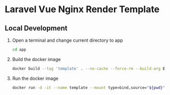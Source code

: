 # Laravel Vue Nginx Render Template

## Local Development

1. Open a terminal and change current directory to app

    ````cmd
    cd app

2. Build the docker image

    ````sh
    docker build --tag 'template' . --no-cache --force-rm --build-arg ENVIRONMENT="local"

3. Run the docker image

    ````sh
    docker run -d -it --name template --mount type=bind,source="${pwd}",target=/var/www/html -p 3000:80 'template'
